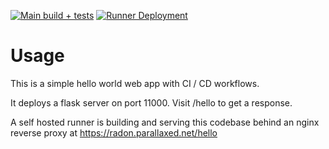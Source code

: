 [![Main build + tests](https://github.com/bytebraid/simple-docker-webapp/actions/workflows/build-test.yaml/badge.svg)](https://github.com/bytebraid/simple-docker-webapp/actions/workflows/build-test.yaml) [![Runner Deployment](https://github.com/bytebraid/simple-docker-webapp/actions/workflows/docker-deploy.yaml/badge.svg)](https://github.com/bytebraid/simple-docker-webapp/actions/workflows/docker-deploy.yaml)


Usage
=====

This is a simple hello world web app with CI / CD workflows.

It deploys a flask server on port 11000. Visit /hello to get a response.

A self hosted runner is building and serving this codebase behind an nginx reverse proxy at https://radon.parallaxed.net/hello
